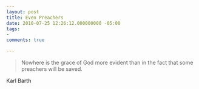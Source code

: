```yaml
---
layout: post
title: Even Preachers
date: 2010-07-25 12:26:12.000000000 -05:00
tags:
- 
comments: true

---
```

<blockquote>Nowhere is the grace of God more evident than in the fact that some preachers will be saved.</p></blockquote>
<div class="attribution">Karl Barth</div>

